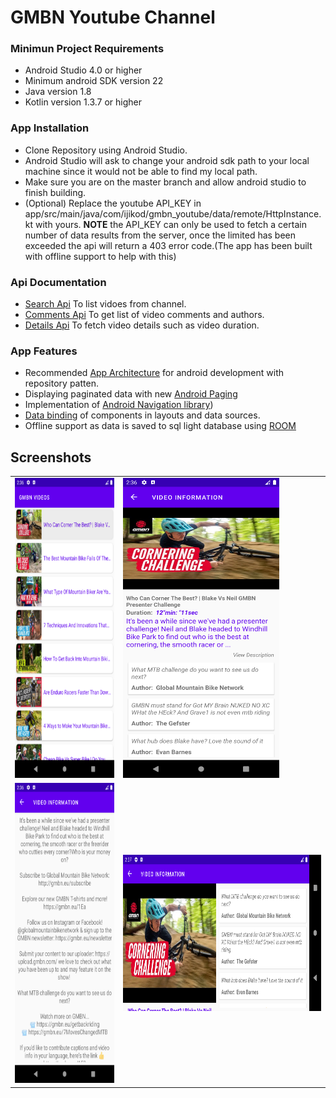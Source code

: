 # GMBN Youtube Channel

### Minimun Project Requirements 
* Android Studio 4.0 or higher
* Minimum android SDK version 22
* Java version 1.8
* Kotlin version 1.3.7 or higher

### App Installation
* Clone Repository using Android Studio.
* Android Studio will ask to change your android sdk path to your local machine since it would 
 not be able to find my local path. 
* Make sure you are on the master branch and allow android studio to finish building.
* (Optional) Replace the youtube API_KEY in app/src/main/java/com/ijikod/gmbn_youtube/data/remote/HttpInstance.kt with 
yours. **NOTE** the API_KEY can only be used to fetch a certain number of data results from the server, once the limited has been 
exceeded the api will return a 403 error code.(The app has been built with offline support to help with this)

### Api Documentation
* [Search Api](https://developers.google.com/youtube/v3/docs/videos) To list vidoes from channel.
* [Comments Api](https://developers.google.com/youtube/v3/docs/commentThreads) To get list of video comments and authors.
* [Details Api](https://developers.google.com/youtube/v3/docs/videos) To fetch video details such as video duration.

### App Features
* Recommended [App Architecture](https://developer.android.com/jetpack/guide) for android development with repository patten.
* Displaying paginated data with new [Android Paging](https://developer.android.com/topic/libraries/architecture/paging) 
* Implementation of [Android Navigation library](https://developer.android.com/guide/navigation))
* [Data binding](https://developer.android.com/jetpack/androidx/releases/databinding) of components in layouts and data sources. 
* Offline support as data is saved to sql light database using [ROOM](https://developer.android.com/topic/libraries/architecture/room)


## Screenshots
 <table>
  <tr>
    <td><img src="/Images/list.png" width=250 height=480></td>
    <td><img src="/Images/details.png" width=250 height=480></td>
  </tr>
  <tr>
    <td><img src="/Images/more_details.png" width=250 height=480></td>
    <td><img src="/Images/details_land.png" width=500 height=250></td>
  </tr>
 </table>

 


